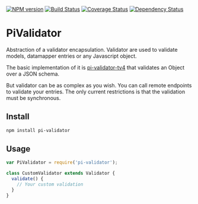 [![NPM version](https://img.shields.io/npm/v/pi-validator.svg?style=flat-square)](https://www.npmjs.com/package/pi-validator)
[![Build Status](https://travis-ci.org/Picta-it/pi-validator.svg?branch=master)](https://travis-ci.org/picta-it/pi-validator)
[![Coverage Status](https://coveralls.io/repos/Picta-it/pi-validator/badge.svg?branch=master&service=github)](https://coveralls.io/github/Picta-it/pi-model?branch=master)
[![Dependency Status](https://david-dm.org/picta-it/pi-validator.svg)](https://david-dm.org/picta-it/pi-validator)

# PiValidator

Abstraction of a validator encapsulation. Validator are used to validate models, datamapper entries or any Javascript object.

The basic implementation of it is [pi-validator-tv4](https://www.npmjs.com/package/pi-validator-tv4) that validates an Object over a JSON schema.

But validator can be as complex as you wish. You can call remote endpoints to validate your entries. The only current restrictions is that the validation must be synchronous.

## Install

```bash
npm install pi-validator
```

## Usage

```javascript
var PiValidator = require('pi-validator');

class CustomValidator extends Validator {
  validate() {
    // Your custom validation
  }
}
```

